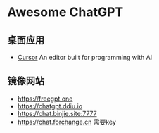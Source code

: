 Awesome ChatGPT
===

## 桌面应用

- [Cursor](https://github.com/getcursor/cursor) An editor built for programming with AI

## 镜像网站

- https://freegpt.one
- https://chatgpt.ddiu.io
- https://chat.binjie.site:7777
- https://chat.forchange.cn 需要key
